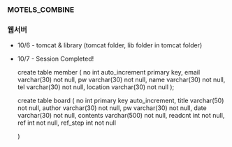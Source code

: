 ### MOTELS_COMBINE
### 웹서버

* 10/6 - tomcat & library 
          (tomcat folder, lib folder in tomcat folder)

* 10/7 - Session Completed!
  
    
    create table member
    (
        no       int auto_increment
    primary key,
        email    varchar(30) not null,
        pw       varchar(30) not null,
        name     varchar(30) not null,
        tel      varchar(30) not null,
        location varchar(30) not null
    );
    
    create table board (
        no       int primary key auto_increment,
        title    varchar(50) not null,
        author   varchar(30) not null,
        pw       varchar(30) not null,
        date     varchar(30) not null,
        contents varchar(500) not null,
        readcnt  int         not null,
        ref      int         not null,
        ref_step int         not null

    )
 
